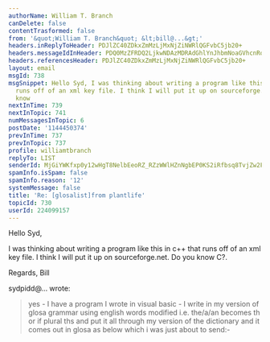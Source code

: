```yaml
---
authorName: William T. Branch
canDelete: false
contentTrasformed: false
from: '&quot;William T. Branch&quot; &lt;bill@...&gt;'
headers.inReplyToHeader: PDJlZC40ZDkxZmMzLjMxNjZiNWRlQGFvbC5jb20+
headers.messageIdInHeader: PDQ0MzZFRDQ2LjkwNDAzMDRAdGhlYnJhbmNoaGVhcnRoLm5ldD4=
headers.referencesHeader: PDJlZC40ZDkxZmMzLjMxNjZiNWRlQGFvbC5jb20+
layout: email
msgId: 738
msgSnippet: Hello Syd, I was thinking about writing a program like this in c++ that
  runs off of an xml key file. I think I will put it up on sourceforge.net. Do you
  know
nextInTime: 739
nextInTopic: 741
numMessagesInTopic: 6
postDate: '1144450374'
prevInTime: 737
prevInTopic: 737
profile: williamtbranch
replyTo: LIST
senderId: MjGiYWKfxp0y12wHgT8NelbEeoRZ_RZzWWlHZnNgbEP0KS2iRfbsq8TvjZw2FIpL3TaFtjbPt0ZUOBq5gXtOltu2XU_YsimcBE0dshwZbnlIoWS-qg
spamInfo.isSpam: false
spamInfo.reason: '12'
systemMessage: false
title: 'Re: [glosalist]from plantlife'
topicId: 730
userId: 224099157
---
```


Hello Syd,

I was thinking about writing a program like this in c++ that runs off of 
an xml key file. I think I will put it up on sourceforge.net. Do you 
know C?.

Regards,
Bill

sydpidd@... wrote:

> yes - I have a program I wrote in visual basic - I write in my version 
> of 
> glosa grammar using english words modified i.e. the/a/an becomes th or 
> if plural
> ths and put it all through my version of the dictionary and it comes 
> out in 
> glosa as below which i was just about to send:-



